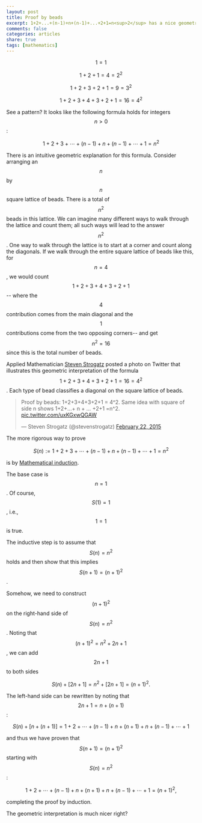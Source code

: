 ```yaml
---
layout: post
title: Proof by beads
excerpt: 1+2+...+(n-1)+n+(n-1)+...+2+1=n<sup>2</sup> has a nice geometric proof
comments: false
categories: articles
share: true
tags: [mathematics]
---
```


$$1 = 1$$

$$1 + 2 + 1= 4 = 2^2$$

$$1 + 2 + 3 + 2 + 1 = 9 = 3^2$$

$$1 + 2 + 3 + 4 + 3 + 2 + 1 = 16 = 4^2$$

See a pattern? It looks like the following formula holds for integers $$n>0$$:

$$1+2+3+\cdots+ (n-1) + n + (n-1) + \cdots + 1 = n^2$$

There is an intuitive geometric explanation for this formula. Consider arranging an $$n$$ by $$n$$ square lattice of beads. There is a total of $$n^2$$ beads in this lattice. We can imagine many different ways to walk through the lattice and count them; all such ways will lead to the answer $$n^2$$. One way to walk through the lattice is to start at a corner and count along the diagonals. If we walk through the entire square lattice of beads like this, for $$n=4$$, we would count $$1+2+3+4+3+2+1$$-- where the $$4$$ contribution comes from the main diagonal and the $$1$$ contributions come from the two opposing corners-- and get $$n^2=16$$ since this is the total number of beads.

Applied Mathematician [Steven Strogatz](http://www.stevenstrogatz.com/) posted a photo on Twitter that illustrates this geometric interpretation of the formula $$1 + 2 + 3 + 4 + 3 + 2 + 1 = 16 = 4^2$$. Each type of bead classifies a diagonal on the square lattice of beads.

<blockquote class="twitter-tweet tw-align-center" lang="en"><p>Proof by beads: 1+2+3+4+3+2+1 = 4^2. Same idea with square of side n shows 1+2+...+ n + ... +2+1 =n^2. <a href="http://t.co/uxKGxwQGAW">pic.twitter.com/uxKGxwQGAW</a></p>&mdash; Steven Strogatz (@stevenstrogatz) <a href="https://twitter.com/stevenstrogatz/status/569524042744664064">February 22, 2015</a></blockquote>
<script async src="//platform.twitter.com/widgets.js" charset="utf-8"></script>

The more rigorous way to prove

$$S(n):=1+2+3+\cdots+ (n-1) + n + (n-1) + \cdots + 1 = n^2$$

is by [Mathematical induction](http://en.wikipedia.org/wiki/Mathematical_induction).

The base case is $$n=1$$. Of course, $$S(1)=1$$, i.e., $$1=1$$ is true.

The inductive step is to assume that $$S(n)=n^2$$ holds and then show that this implies $$S(n+1)=(n+1)^2$$. 

Somehow, we need to construct $$(n+1)^2$$ on the right-hand side of $$S(n)=n^2$$. Noting that $$(n+1)^2=n^2+2n+1$$, we can add $$2n+1$$ to both sides

$$S(n) + [2n+1]= n^2 + [2n+1] = (n+1)^2.$$

The left-hand side can be rewritten by noting that $$2n+1=n+(n+1)$$:

$$S(n)+ [n+ (n+1)] = 1+2+\cdots+ (n-1) + n + (n+1) +n + (n-1) + \cdots + 1 $$

and thus we have proven that $$S(n+1)=(n+1)^2$$ starting with $$S(n)=n^2$$:

$$1+2+\cdots+ (n-1) + n + (n+1) +n + (n-1) + \cdots + 1=(n+1)^2,$$

completing the proof by induction.

The geometric interpretation is much nicer right?

